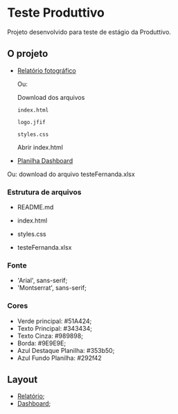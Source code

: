 # Teste Produttivo

Projeto desenvolvido para teste de estágio da Produttivo.

## O projeto
- [Relatório fotográfico](https://fernandanaser.github.io/produttivo-teste/)

  Ou:

  Download dos arquivos 

      index.html
                            
      logo.jfif

      styles.css

  Abrir index.html                      

- [Planilha Dashboard](https://docs.google.com/spreadsheets/d/1v2UC4ENvA3P5juAL9hKC6Irici2GMmJrQVlozrfZg-A/edit?usp=sharing)

Ou: download do arquivo testeFernanda.xlsx

### Estrutura de arquivos

- README.md
- index.html
- styles.css

- testeFernanda.xlsx

### Fonte

- 'Arial', sans-serif;
- 'Montserrat', sans-serif;

### Cores

- Verde principal: #51A424;
- Texto Principal: #343434;
- Texto Cinza: #989898;
- Borda: #9E9E9E;
- Azul Destaque Planilha: #353b50;
- Azul Fundo Planilha: #292f42

## Layout

- [Relatório](./layouts/layoutRelatorio.jpg);
- [Dashboard](./layouts/layoutDashboard.jpg);